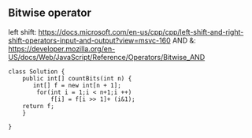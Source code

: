 ## Bitwise operator
left shift: https://docs.microsoft.com/en-us/cpp/cpp/left-shift-and-right-shift-operators-input-and-output?view=msvc-160
AND &: https://developer.mozilla.org/en-US/docs/Web/JavaScript/Reference/Operators/Bitwise_AND

```
class Solution {
    public int[] countBits(int n) {
       int[] f = new int[n + 1]; 
        for(int i = 1;i < n+1;i ++)
            f[i] = f[i >> 1]+ (i&1);
    return f;
    }
    
}
```
